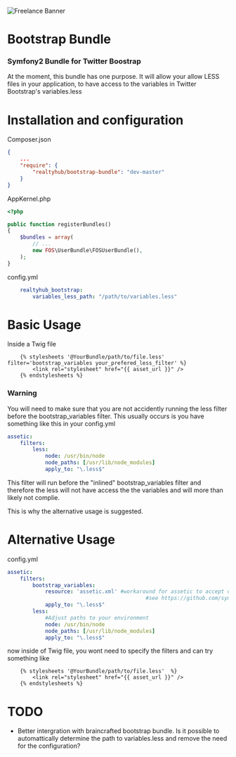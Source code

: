 ![Freelance Banner](https://s3.eu-central-1.amazonaws.com/static.expertcoder.io/github-banner/banner.png)

# Bootstrap Bundle

### Symfony2 Bundle for Twitter Boostrap

At the moment, this bundle has one purpose. It will allow your allow LESS files in your
application, to have access to the variables in Twitter Bootstrap's variables.less

# Installation and configuration

Composer.json

``` json
{
    ...
    "require": {
        "realtyhub/bootstrap-bundle": "dev-master"
    }
}
```

AppKernel.php

``` php
<?php

public function registerBundles()
{
    $bundles = array(
        // ...
        new FOS\UserBundle\FOSUserBundle(),
    );
}
```


config.yml

``` yml
    realtyhub_bootstrap:
        variables_less_path: "/path/to/variables.less"

```



# Basic Usage

Inside a Twig file

```
    {% stylesheets '@YourBundle/path/to/file.less' filter='bootstrap_variables your_prefered_less_filter' %}
        <link rel="stylesheet" href="{{ asset_url }}" />
    {% endstylesheets %}
```


### Warning

You will need to make sure that you are not accidently running the less filter before the bootstrap_variables filter.
This usually occurs is you have something like this in your config.yml

``` yml
assetic:
    filters:
        less:
            node: /usr/bin/node
            node_paths: [/usr/lib/node_modules]
            apply_to: "\.less$"
```
This filter will run before the "inlined" bootstrap_variables filter and therefore the less will not have access the the 
variables and will more than likely not complie.

This is why the alternative usage is suggested.

# Alternative Usage

config.yml

``` yml
assetic:
    filters:
        bootstrap_variables:
            resource: 'assetic.xml' #workaround for assetic to accept our filter.
                                            #see https://github.com/symfony/AsseticBundle/issues/50
            apply_to: "\.less$"
        less:
            #Adjust paths to your environment
            node: /usr/bin/node
            node_paths: [/usr/lib/node_modules]
            apply_to: "\.less$"
```

now inside of Twig file, you wont need to specify the filters and can try something like

```
    {% stylesheets '@YourBundle/path/to/file.less'  %}
        <link rel="stylesheet" href="{{ asset_url }}" />
    {% endstylesheets %}
```

# TODO

* Better intergration with braincrafted bootstrap bundle. Is it possible to automattically determine
the path to variables.less and remove the need for the configuration?
